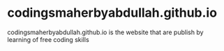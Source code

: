 # codingsmaherbyabdullah.github.io
codingsmaherbyabdullah.github.io is the website that are publish by learning of free coding skills
